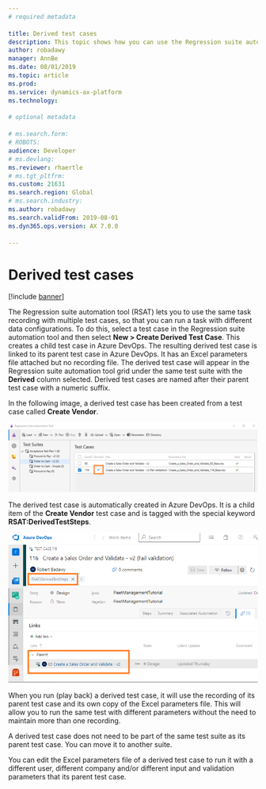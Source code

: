```yaml
---
# required metadata

title: Derived test cases
description: This topic shows how you can use the Regression suite automation tool to execute the same test case with multiple configurations.
author: robadawy
manager: AnnBe
ms.date: 08/01/2019
ms.topic: article
ms.prod: 
ms.service: dynamics-ax-platform
ms.technology: 

# optional metadata

# ms.search.form: 
# ROBOTS: 
audience: Developer
# ms.devlang: 
ms.reviewer: rhaertle
# ms.tgt_pltfrm: 
ms.custom: 21631
ms.search.region: Global
# ms.search.industry: 
ms.author: robadawy
ms.search.validFrom: 2019-08-01
ms.dyn365.ops.version: AX 7.0.0

---
```



# Derived test cases

[!include [banner](../../includes/banner.md)]

The Regression suite automation tool (RSAT) lets you to use the same task recording with multiple test cases, so that you can run a task with different data configurations. To do this, select a test case in the Regression suite automation tool and then select **New > Create Derived Test Case**. This creates a child test case in Azure DevOps. The resulting derived test case is linked to its parent test case in Azure DevOps. It has an Excel parameters file attached but no recording file. The derived test case will appear in the Regression suite automation tool grid under the same test suite with the **Derived** column selected. Derived test cases are named after their parent test case with a numeric suffix.

In the following image, a derived test case has been created from a test case called **Create Vendor**.

![Example of derived test case created from test case called Create Vendor](media/derived-test-case.png)
 
The derived test case is automatically created in Azure DevOps. It is a child item of the **Create Vendor** test case and is tagged with the special keyword **RSAT:DerivedTestSteps**.

![Example of derived test case that is automatically created](media/derived-1.png)
 
When you run (play back) a derived test case, it will use the recording of its parent test case and its own copy of the Excel parameters file. This will allow you to run the same test with different parameters without the need to maintain more than one recording.

A derived test case does not need to be part of the same test suite as its parent test case. You can move it to another suite.

You can edit the Excel parameters file of a derived test case to run it with a different user, different company and/or different input and validation parameters that its parent test case.
